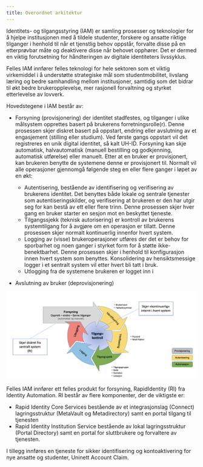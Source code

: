 ```yaml
---
title: Overordnet arkitektur
---
```



Identitets- og tilgangsstyring (IAM) er samling prosesser og teknologier for å hjelpe institusjonen med å tildele studenter, forskere og ansatte riktige tilganger i henhold til når et tjenstlig behov oppstår, forvalte disse på en etterprøvbar måte og deaktivere disse når behovet opphører. Det er dermed en viktig forutsetning for håndteringen av digitale identiteters livssyklus.

Felles IAM innfører felles teknologi for hele sektoren som et viktig virkemiddel i å understøtte strategiske mål som studentmobilitet, livslang læring og bedre samhandling mellom institusjoner, samtidig som det bidrar til økt bedre brukeropplevelse, mer rasjonell forvaltning og styrket etterlevelse av lovverk.

Hovedstegene i IAM består av:

* Forsyning (provisjonering) der identitet stadfestes, og tilganger i ulike målsystem opprettes basert på brukerens forretningsrolle(r). Denne prosessen skjer diskret basert på oppstart, endring eller avslutning av et engasjement (stilling eller studium). Ved første gangs oppstart vil det registreres en unik digital identitet, så kalt UH-ID. Forsyning kan skje automatisk, halvautomatisk (manuell bestilling og godkjenning, automatisk utførelse) eller manuelt.
  Etter at en bruker er provisjonert, kan brukeren benytte de systemene denne er provisjonert til. Normalt vil alle operasjoner gjennomgå følgende steg en eller flere ganger i løpet av en økt:
  * Autentisering, bestående av identifisering og verifisering av brukerens identitet. Det benyttes både lokale og sentrale tjenester som autentiseringskilder, og verifisering at brukeren er den har utgir seg for kan bestå av ett eller flere trinn. Denne prosessen skjer hver gang en bruker starter en sesjon mot en beskyttet tjeneste.
  * Tilgangssjekk (teknisk autorisering) er kontroll av brukerens systemtilgang for å avgjøre om en operasjon er tillatt. Denne prosessen skjer normalt kontinuerlig innenfor hvert system.
  * Logging av (visse) brukeroperasjoner utføres der det er behov for sporbarhet og noen ganger i styrket form for å støtte ikke-benektbarhet. Denne prosessen skjer i henhold til konfigurasjon innen hvert system   som benyttes. Konsolidering av hensiktsmessige logger i et sentralt system vil etter hvert bli tatt i bruk.
  * Utlogging fra de systemene brukeren er logget inn i

* Avslutning av bruker (deprovisjonering)

![Forsyning og tilgangskontroll](/img/iam/figur1.png)

Felles IAM innfører ett felles produkt for forsyning, RapidIdentity (RI) fra Identity Automation. RI består av flere komponenter, der de viktigste er:

* Rapid Identity Core Services bestående av et integrasjonslag (Connect) lagringsstruktur (MetaVault og Metadirectory) samt en portal tilgang til tjenesten
* Rapid Identity Institution Service bestående av lokal lagringsstruktur (Portal Directory) samt en portal for sluttbrukere og forvaltere av tjenesten.

I tillegg innføres en tjeneste for sikker identifisering og kontoaktivering for nye ansatte og studenter, Uninett Account Claim.

